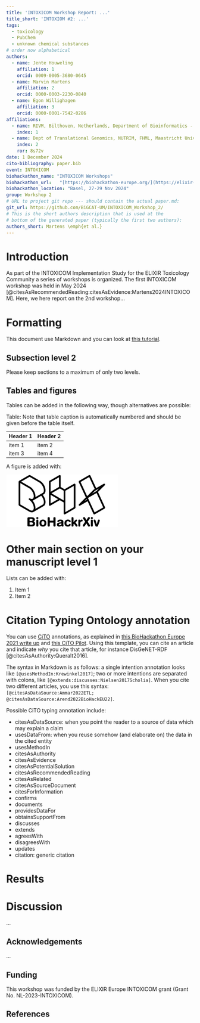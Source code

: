 ```yaml
---
title: 'INTOXICOM Workshop Report: ...'
title_short: 'INTOXIOM #2: ...'
tags:
  - toxicology
  - PubChem
  - unknown chemical substances
# order now alphabetical
authors:
  - name: Jente Houweling
    affiliation: 1
    orcid: 0009-0005-3680-0645
  - name: Marvin Martens
    affiliation: 2
    orcid: 0000-0003-2230-0840
  - name: Egon Willighagen
    affiliation: 3
    orcid: 0000-0001-7542-0286
affiliations:
  - name: RIVM, Bilthoven, Netherlands, Department of Bioinformatics - BiGCaT, NUTRIM, Maastricht University, 6229 ER Maastricht, NL
    index: 1
  - name: Dept of Translational Genomics, NUTRIM, FHML, Maastricht University, Maastricht, NL
    index: 2
    ror: 8s72v
date: 1 December 2024
cito-bibliography: paper.bib
event: INTOXICOM
biohackathon_name: "INTOXICOM Workshops"
biohackathon_url:   "[https://biohackathon-europe.org/](https://elixir-europe.org/internal-projects/commissioned-services/integrating-toxicology-community)"
biohackathon_location: "Basel, 27-29 Nov 2024"
group: Workshop 2
# URL to project git repo --- should contain the actual paper.md:
git_url: https://github.com/BiGCAT-UM/INTOXICOM_Workshop_2/
# This is the short authors description that is used at the
# bottom of the generated paper (typically the first two authors):
authors_short: Martens \emph{et al.}
---
```



# Introduction

As part of the INTOXICOM Implementation Study for the ELIXIR Toxicology Community a series of workshops is organized. The first INTOXICOM workshop was held in May 2024 [@citesAsRecommendedReading:citesAsEvidence:Martens2024INTOXICOM]. Here, we here report on the 2nd workshop...

# Formatting

This document use Markdown and you can look at [this tutorial](https://www.markdowntutorial.com/).

## Subsection level 2

Please keep sections to a maximum of only two levels.

## Tables and figures

Tables can be added in the following way, though alternatives are possible:

Table: Note that table caption is automatically numbered and should be
given before the table itself.

| Header 1 | Header 2 |
| -------- | -------- |
| item 1 | item 2 |
| item 3 | item 4 |

A figure is added with:

![Caption for BioHackrXiv logo figure](./biohackrxiv.png)

# Other main section on your manuscript level 1

Lists can be added with:

1. Item 1
2. Item 2

# Citation Typing Ontology annotation

You can use [CiTO](http://purl.org/spar/cito/2018-02-12) annotations, as explained in [this BioHackathon Europe 2021 write up](https://raw.githubusercontent.com/biohackrxiv/bhxiv-metadata/main/doc/elixir_biohackathon2021/paper.md) and [this CiTO Pilot](https://www.biomedcentral.com/collections/cito).
Using this template, you can cite an article and indicate _why_ you cite that article, for instance DisGeNET-RDF [@citesAsAuthority:Queralt2016].

The syntax in Markdown is as follows: a single intention annotation looks like
`[@usesMethodIn:Krewinkel2017]`; two or more intentions are separated
with colons, like `[@extends:discusses:Nielsen2017Scholia]`. When you cite two
different articles, you use this syntax: `[@citesAsDataSource:Ammar2022ETL; @citesAsDataSource:Arend2022BioHackEU22]`.

Possible CiTO typing annotation include:

* citesAsDataSource: when you point the reader to a source of data which may explain a claim
* usesDataFrom: when you reuse somehow (and elaborate on) the data in the cited entity
* usesMethodIn
* citesAsAuthority
* citesAsEvidence
* citesAsPotentialSolution
* citesAsRecommendedReading
* citesAsRelated
* citesAsSourceDocument
* citesForInformation
* confirms
* documents
* providesDataFor
* obtainsSupportFrom
* discusses
* extends
* agreesWith
* disagreesWith
* updates
* citation: generic citation


# Results


# Discussion

...

## Acknowledgements

...

## Funding

This workshop was funded by the ELIXIR Europe INTOXICOM grant (Grant No. NL-2023-INTOXICOM).

## References
